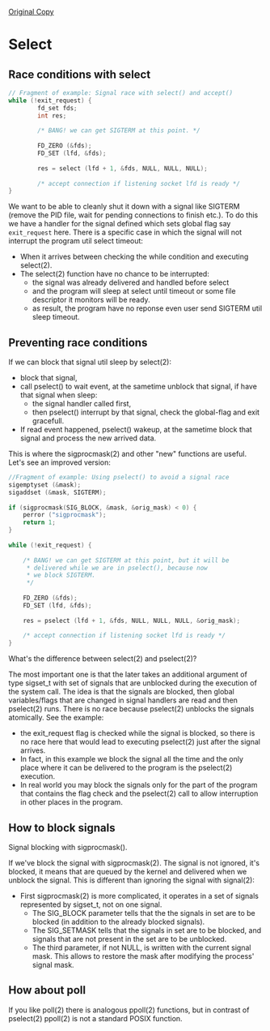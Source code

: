 [Original Copy](http://www.linuxprogrammingblog.com/all-about-linux-signals)

# Select

## Race conditions with select

```C
// Fragment of example: Signal race with select() and accept()
while (!exit_request) {
		fd_set fds;
		int res;
 
		/* BANG! we can get SIGTERM at this point. */
 
		FD_ZERO (&fds);
		FD_SET (lfd, &fds);
 
		res = select (lfd + 1, &fds, NULL, NULL, NULL);
 
		/* accept connection if listening socket lfd is ready */
}
```
We want to be able to cleanly shut it down with a signal like SIGTERM (remove the PID file, wait for pending connections to finish etc.).
To do this we have a handler for the signal defined which sets global flag say `exit_request` here.
There is a specific case in which the signal will not interrupt the program util select timeout:
  - When it arrives between checking the while condition and executing select(2).
  - The select(2) function have no chance to be interrupted:
    + the signal was already delivered and handled before select
    + and the program will sleep at select until timeout or some file descriptor it monitors will be ready.
    + as result, the program have no reponse even user send SIGTERM util sleep timeout.

## Preventing race conditions

If we can block that signal util sleep by select(2):
  - block that signal,
  - call pselect() to wait event, at the sametime unblock that signal, if have that signal when sleep:
    + the signal handler called first,
    + then pselect() interrupt by that signal, check the global-flag and exit gracefull.
  - If read event happened, pselect() wakeup, at the sametime block that signal and process the new arrived data.

This is where the sigprocmask(2) and other "new" functions are useful. Let's see an improved version:

```C
//Fragment of example: Using pselect() to avoid a signal race
sigemptyset (&mask);
sigaddset (&mask, SIGTERM);
 
if (sigprocmask(SIG_BLOCK, &mask, &orig_mask) < 0) {
	perror ("sigprocmask");
	return 1;
}
 
while (!exit_request) {
 
	/* BANG! we can get SIGTERM at this point, but it will be
	 * delivered while we are in pselect(), because now
	 * we block SIGTERM.
	 */
 
	FD_ZERO (&fds);
	FD_SET (lfd, &fds);
 
	res = pselect (lfd + 1, &fds, NULL, NULL, NULL, &orig_mask);
 
	/* accept connection if listening socket lfd is ready */
}
```

What's the difference between select(2) and pselect(2)?

The most important one is that the later takes an additional argument of type sigset_t with set of signals that are unblocked during the execution of the system call.
The idea is that the signals are blocked, then global variables/flags that are changed in signal handlers are read and then pselect(2) runs.
There is no race because pselect(2) unblocks the signals atomically.
See the example:
  - the exit_request flag is checked while the signal is blocked, so there is no race here that would lead to executing pselect(2) just after the signal arrives.
  - In fact, in this example we block the signal all the time and the only place where it can be delivered to the program is the pselect(2) execution.
  - In real world you may block the signals only for the part of the program that contains the flag check and the pselect(2) call to allow interruption in other places in the program.

## How to block signals

Signal blocking with sigprocmask().

If we've block the signal with sigprocmask(2). The signal is not ignored, it's blocked, it means that are queued by the kernel and delivered when we unblock the signal. This is different than ignoring the signal with signal(2):
   - First sigprocmask(2) is more complicated, it operates in a set of signals represented by sigset_t, not on one signal.
	  + The SIG_BLOCK parameter tells that the the signals in set are to be blocked (in addition to the already blocked signals).
	  + The SIG_SETMASK tells that the signals in set are to be blocked, and signals that are not present in the set are to be unblocked.
	  + The third parameter, if not NULL, is written with the current signal mask. This allows to restore the mask after modifying the process' signal mask. 

## How about poll

If you like poll(2) there is analogous ppoll(2) functions, but in contrast of pselect(2) ppoll(2) is not a standard POSIX function.
